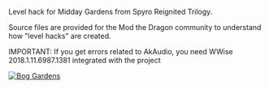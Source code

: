 Level hack for Midday Gardens from Spyro Reignited Trilogy.

Source files are provided for the Mod the Dragon community to understand how "level hacks" are created.

IMPORTANT: If you get errors related to AkAudio, you need WWise 2018.1.11.6987.1381 integrated with the project

[![Bog Gardens](https://img.youtube.com/vi/COmb5b2yRfk/0.jpg)](https://www.youtube.com/watch?v=COmb5b2yRfk)

